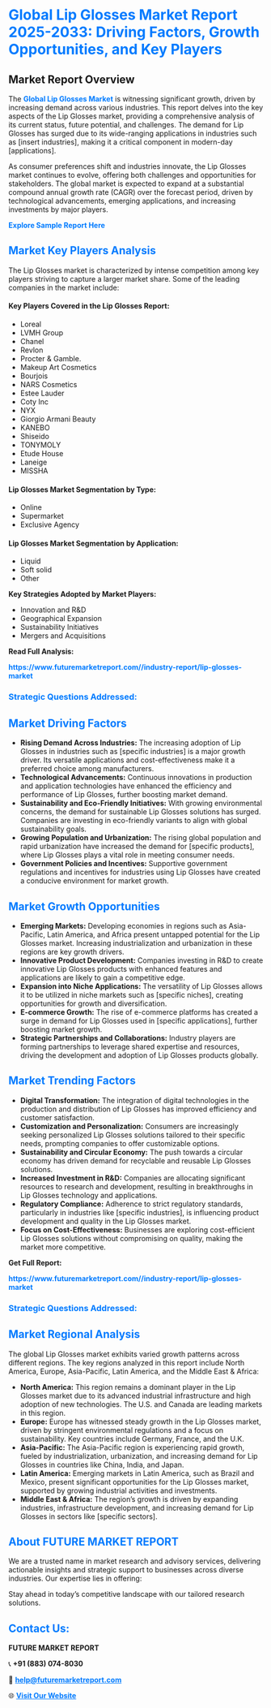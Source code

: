 <h1 style="color: #007BFF;">Global Lip Glosses Market Report 2025-2033: Driving Factors, Growth Opportunities, and Key Players</h1>

<section id="overview">
<h2>Market Report Overview</h2>
<p>The <a href="https://www.futuremarketreport.com//industry-report/lip-glosses-market" style="color: #007BFF; text-decoration: none;"><strong>Global Lip Glosses Market</strong></a> is witnessing significant growth, driven by increasing demand across various industries. This report delves into the key aspects of the Lip Glosses market, providing a comprehensive analysis of its current status, future potential, and challenges. The demand for Lip Glosses has surged due to its wide-ranging applications in industries such as [insert industries], making it a critical component in modern-day [applications].</p>
<p>As consumer preferences shift and industries innovate, the Lip Glosses market continues to evolve, offering both challenges and opportunities for stakeholders. The global market is expected to expand at a substantial compound annual growth rate (CAGR) over the forecast period, driven by technological advancements, emerging applications, and increasing investments by major players.</p>
</section>

<section id="overview">
<p><a href="https://www.futuremarketreport.com//request-sample/reportId=83637" style="color: #007BFF; text-decoration: none;"><strong>Explore Sample Report Here</strong></a></p>
</section>

<section id="key-players">
<h2 style="color: #007BFF;">Market Key Players Analysis</h2>
<p>The Lip Glosses market is characterized by intense competition among key players striving to capture a larger market share. Some of the leading companies in the market include:</p>
<h4>Key Players Covered in the Lip Glosses Report:</h4>
<ul><li>Loreal</li><li>LVMH Group</li><li>Chanel</li><li>Revlon</li><li>Procter &amp; Gamble.</li><li>Makeup Art Cosmetics</li><li>Bourjois</li><li>NARS Cosmetics</li><li>Estee Lauder</li><li>Coty Inc</li><li>NYX</li><li>Giorgio Armani Beauty</li><li>KANEBO</li><li>Shiseido</li><li>TONYMOLY</li><li>Etude House</li><li>Laneige</li><li>MISSHA</li></ul>
<h4>Lip Glosses Market Segmentation by Type:</h4>
<ul><li>Online</li><li>Supermarket</li><li>Exclusive Agency</li></ul>

<h4>Lip Glosses Market Segmentation by Application:</h4>
<ul><li>Liquid</li><li>Soft solid</li><li>Other</li></ul>
<p><strong>Key Strategies Adopted by Market Players:</strong></p>
<ul>
<li>Innovation and R&D</li>
<li>Geographical Expansion</li>
<li>Sustainability Initiatives</li>
<li>Mergers and Acquisitions</li>
</ul>
</section>

<section>
<p><strong>Read Full Analysis: </strong></p><a href="https://www.futuremarketreport.com//industry-report/lip-glosses-market" style="color: #007BFF; text-decoration: none;"><strong>https://www.futuremarketreport.com//industry-report/lip-glosses-market</strong></a>
<h3 style="color: #007BFF;">Strategic Questions Addressed:</h3>
</section>

<section id="driving-factors">
<h2 style="color: #007BFF;">Market Driving Factors</h2>
<ul>
<li><strong>Rising Demand Across Industries:</strong> The increasing adoption of Lip Glosses in industries such as [specific industries] is a major growth driver. Its versatile applications and cost-effectiveness make it a preferred choice among manufacturers.</li>
<li><strong>Technological Advancements:</strong> Continuous innovations in production and application technologies have enhanced the efficiency and performance of Lip Glosses, further boosting market demand.</li>
<li><strong>Sustainability and Eco-Friendly Initiatives:</strong> With growing environmental concerns, the demand for sustainable Lip Glosses solutions has surged. Companies are investing in eco-friendly variants to align with global sustainability goals.</li>
<li><strong>Growing Population and Urbanization:</strong> The rising global population and rapid urbanization have increased the demand for [specific products], where Lip Glosses plays a vital role in meeting consumer needs.</li>
<li><strong>Government Policies and Incentives:</strong> Supportive government regulations and incentives for industries using Lip Glosses have created a conducive environment for market growth.</li>
</ul>
</section>

<section id="growth-opportunities">
<h2 style="color: #007BFF;">Market Growth Opportunities</h2>
<ul>
<li><strong>Emerging Markets:</strong> Developing economies in regions such as Asia-Pacific, Latin America, and Africa present untapped potential for the Lip Glosses market. Increasing industrialization and urbanization in these regions are key growth drivers.</li>
<li><strong>Innovative Product Development:</strong> Companies investing in R&D to create innovative Lip Glosses products with enhanced features and applications are likely to gain a competitive edge.</li>
<li><strong>Expansion into Niche Applications:</strong> The versatility of Lip Glosses allows it to be utilized in niche markets such as [specific niches], creating opportunities for growth and diversification.</li>
<li><strong>E-commerce Growth:</strong> The rise of e-commerce platforms has created a surge in demand for Lip Glosses used in [specific applications], further boosting market growth.</li>
<li><strong>Strategic Partnerships and Collaborations:</strong> Industry players are forming partnerships to leverage shared expertise and resources, driving the development and adoption of Lip Glosses products globally.</li>
</ul>
</section>

<section id="trending-factors">
<h2 style="color: #007BFF;">Market Trending Factors</h2>
<ul>
<li><strong>Digital Transformation:</strong> The integration of digital technologies in the production and distribution of Lip Glosses has improved efficiency and customer satisfaction.</li>
<li><strong>Customization and Personalization:</strong> Consumers are increasingly seeking personalized Lip Glosses solutions tailored to their specific needs, prompting companies to offer customizable options.</li>
<li><strong>Sustainability and Circular Economy:</strong> The push towards a circular economy has driven demand for recyclable and reusable Lip Glosses solutions.</li>
<li><strong>Increased Investment in R&D:</strong> Companies are allocating significant resources to research and development, resulting in breakthroughs in Lip Glosses technology and applications.</li>
<li><strong>Regulatory Compliance:</strong> Adherence to strict regulatory standards, particularly in industries like [specific industries], is influencing product development and quality in the Lip Glosses market.</li>
<li><strong>Focus on Cost-Effectiveness:</strong> Businesses are exploring cost-efficient Lip Glosses solutions without compromising on quality, making the market more competitive.</li>
</ul>
</section>

<section>
<p><strong>Get Full Report: </strong></p><a href="https://www.futuremarketreport.com//industry-report/lip-glosses-market" style="color: #007BFF; text-decoration: none;"><strong>https://www.futuremarketreport.com//industry-report/lip-glosses-market</strong></a>
<h3 style="color: #007BFF;">Strategic Questions Addressed:</h3>
</section>


<section id="regional-analysis">
<h2 style="color: #007BFF;">Market Regional Analysis</h2>
<p>The global Lip Glosses market exhibits varied growth patterns across different regions. The key regions analyzed in this report include North America, Europe, Asia-Pacific, Latin America, and the Middle East & Africa:</p>
<ul>
<li><strong>North America:</strong> This region remains a dominant player in the Lip Glosses market due to its advanced industrial infrastructure and high adoption of new technologies. The U.S. and Canada are leading markets in this region.</li>
<li><strong>Europe:</strong> Europe has witnessed steady growth in the Lip Glosses market, driven by stringent environmental regulations and a focus on sustainability. Key countries include Germany, France, and the U.K.</li>
<li><strong>Asia-Pacific:</strong> The Asia-Pacific region is experiencing rapid growth, fueled by industrialization, urbanization, and increasing demand for Lip Glosses in countries like China, India, and Japan.</li>
<li><strong>Latin America:</strong> Emerging markets in Latin America, such as Brazil and Mexico, present significant opportunities for the Lip Glosses market, supported by growing industrial activities and investments.</li>
<li><strong>Middle East & Africa:</strong> The region’s growth is driven by expanding industries, infrastructure development, and increasing demand for Lip Glosses in sectors like [specific sectors].</li>
</ul>
</section>

<footer>
<h2 style="color: #007BFF;">About FUTURE MARKET REPORT</h2>
<p>We are a trusted name in market research and advisory services, delivering actionable insights and strategic support to businesses across diverse industries. Our expertise lies in offering:</p>

<p>Stay ahead in today’s competitive landscape with our tailored research solutions.</p>

<h2 style="color: #007BFF;">Contact Us:</h2>
<p><strong>FUTURE MARKET REPORT</strong></p>
<p>📞 <strong>+91 (883) 074-8030</strong></p>
<p>📧 <strong><a href="mailto:help@futuremarketreport.com" style="color: #007BFF;">help@futuremarketreport.com</a></strong></p>
<p>🌐 <strong><a href="https://www.futuremarketreport.com/" style="color: #007BFF;">Visit Our Website</a></strong></p>
</footer>